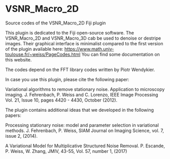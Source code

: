 # VSNR_Macro_2D
Source codes of the VSNR_Macro_2D Fiji plugin

This plugin is dedicated to the Fiji open-source software. The VSNR_Macro_2D and VSNR_Macro_3D cab be used to denoise or destripe images. 
Their graphical interface is minimalist compared to the first version of the plugin available here:
https://www.math.univ-toulouse.fr/~weiss/PageCodes.html
You can find some documentation on this website.

The codes depend on the FFT library codes written by Piotr Wendykier.

In case you use this plugin, please cite the following paper:

Variational algorithms to remove stationary noise. Application to microscopy imaging.
J. Fehrenbach, P. Weiss and C. Lorenzo, IEEE Image Processing Vol. 21, Issue 10, pages 4420 - 4430, October (2012).

The plugin contains additional ideas that we developed in the following papers:
 
Processing stationary noise: model and parameter selection in variational methods.
J. Fehrenbach, P. Weiss, SIAM Journal on Imaging Science, vol. 7, issue 2, (2014).

A Variational Model for Multiplicative Structured Noise Removal.
P. Escande, P. Weiss, W. Zhang, JMIV, 43-55, Vol. 57, number 1, (2017)


